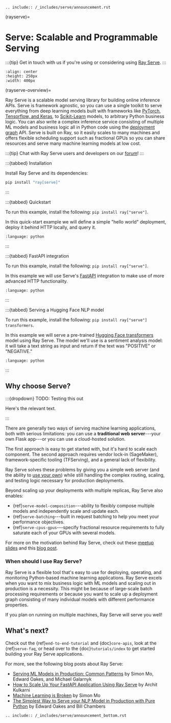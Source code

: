 ```{eval-rst}
.. include:: /_includes/serve/announcement.rst
```

(rayserve)=

# Serve: Scalable and Programmable Serving

:::{tip}
Get in touch with us if you're using or considering using [Ray Serve](https://docs.google.com/forms/d/1l8HT35jXMPtxVUtQPeGoe09VGp5jcvSv0TqPgyz6lGU).
:::

```{image} logo.svg
:align: center
:height: 250px
:width: 400px
```

(rayserve-overview)=

Ray Serve is a scalable model serving library for building online inference APIs.
Serve is framework agnostic, so you can use a single toolkit to serve everything from deep learning models built with frameworks like [PyTorch](serve-pytorch-tutorial),
  [Tensorflow, and Keras](serve-tensorflow-tutorial), to [Scikit-Learn](serve-sklearn-tutorial) models, to arbitrary Python business logic.
You can also write a complex inference service consisting of multiple ML models and business logic all in Python code using the [deployment graph](serve-deployment-graph) API.
Serve is built on Ray, so it easily scales to many machines and offers flexible scheduling support such as fractional GPUs so you can share resources and serve many machine learning models at low cost.

:::{tip}
Chat with Ray Serve users and developers on our [forum](https://discuss.ray.io/)!
:::

:::{tabbed} Installation

Install Ray Serve and its dependencies:

```bash
pip install "ray[serve]"
```
:::

:::{tabbed} Quickstart

To run this example, install the following: ``pip install ray["serve"]``.

In this quick-start example we will define a simple "hello world" deployment, deploy it behind HTTP locally, and query it.

```{literalinclude} doc_code/quickstart.py
:language: python
```
:::

:::{tabbed} FastAPI integration

To run this example, install the following: ``pip install ray["serve"]``.

In this example we will use Serve's [FastAPI](https://fastapi.tiangolo.com/) integration to make use of more advanced HTTP functionality.

```{literalinclude} doc_code/fastapi_example.py
:language: python
```
:::

:::{tabbed} Serving a Hugging Face NLP model

To run this example, install the following: ``pip install ray["serve"] transformers``.

In this example we will serve a pre-trained [Hugging Face transformers](https://huggingface.co/docs/transformers/index) model using Ray Serve.
The model we'll use is a sentiment analysis model: it will take a text string as input and return if the text was "POSITIVE" or "NEGATIVE."

```{literalinclude} doc_code/transformers_example.py
:language: python
```
:::

## Why choose Serve?

:::{dropdown} TODO: Testing this out

Here's the relevant text.

:::

There are generally two ways of serving machine learning applications, both with serious limitations:
you can use a **traditional web server**---your own Flask app---or you can use a cloud-hosted solution.

The first approach is easy to get started with, but it's hard to scale each component. The second approach
requires vendor lock-in (SageMaker), framework-specific tooling (TFServing), and a general
lack of flexibility.

Ray Serve solves these problems by giving you a simple web server (and the ability to [use your own](serve-web-server-integration-tutorial)) while still handling the complex routing, scaling, and testing logic
necessary for production deployments.

Beyond scaling up your deployments with multiple replicas, Ray Serve also enables:

- {ref}`serve-model-composition`---ability to flexibly compose multiple models and independently scale and update each.
- {ref}`serve-batching`---built in request batching to help you meet your performance objectives.
- {ref}`serve-cpus-gpus`---specify fractional resource requirements to fully saturate each of your GPUs with several models.

For more on the motivation behind Ray Serve, check out these [meetup slides](https://tinyurl.com/serve-meetup) and this [blog post](https://medium.com/distributed-computing-with-ray/machine-learning-serving-is-broken-f59aff2d607f).

### When should I use Ray Serve?

Ray Serve is a flexible tool that's easy to use for deploying, operating, and monitoring Python-based machine learning applications.
Ray Serve excels when you want to mix business logic with ML models and scaling out in production is a necessity. This might be because of large-scale batch processing
requirements or because you want to scale up a deployment graph consisting of many individual models with different performance properties.

If you plan on running on multiple machines, Ray Serve will serve you well!

## What's next?

Check out the {ref}`end-to-end-tutorial` and {doc}`core-apis`, look at the {ref}`serve-faq`,
or head over to the {doc}`tutorials/index` to get started building your Ray Serve applications.

For more, see the following blog posts about Ray Serve:

- [Serving ML Models in Production: Common Patterns](https://www.anyscale.com/blog/serving-ml-models-in-production-common-patterns) by Simon Mo, Edward Oakes, and Michael Galarnyk
- [How to Scale Up Your FastAPI Application Using Ray Serve](https://medium.com/distributed-computing-with-ray/how-to-scale-up-your-fastapi-application-using-ray-serve-c9a7b69e786) by Archit Kulkarni
- [Machine Learning is Broken](https://medium.com/distributed-computing-with-ray/machine-learning-serving-is-broken-f59aff2d607f) by Simon Mo
- [The Simplest Way to Serve your NLP Model in Production with Pure Python](https://medium.com/distributed-computing-with-ray/the-simplest-way-to-serve-your-nlp-model-in-production-with-pure-python-d42b6a97ad55) by Edward Oakes and Bill Chambers

```{eval-rst}
.. include:: /_includes/serve/announcement_bottom.rst
```
